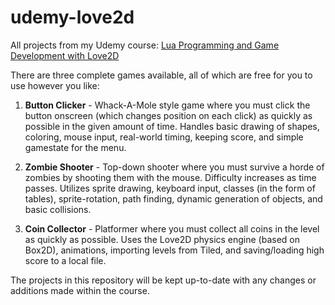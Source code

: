 # udemy-love2d
All projects from my Udemy course: [Lua Programming and Game Development with Love2D](https://www.udemy.com/lua-love)

There are three complete games available, all of which are free for you to use however you like:

1. **Button Clicker** - Whack-A-Mole style game where you must click the button onscreen (which changes position on each click) as quickly as possible in the given amount of time. Handles basic drawing of shapes, coloring, mouse input, real-world timing, keeping score, and simple gamestate for the menu.

2. **Zombie Shooter** - Top-down shooter where you must survive a horde of zombies by shooting them with the mouse. Difficulty increases as time passes. Utilizes sprite drawing, keyboard input, classes (in the form of tables), sprite-rotation, path finding, dynamic generation of objects, and basic collisions.

3. **Coin Collector** - Platformer where you must collect all coins in the level as quickly as possible. Uses the Love2D physics engine (based on Box2D), animations, importing levels from Tiled, and saving/loading high score to a local file.

The projects in this repository will be kept up-to-date with any changes or additions made within the course.

